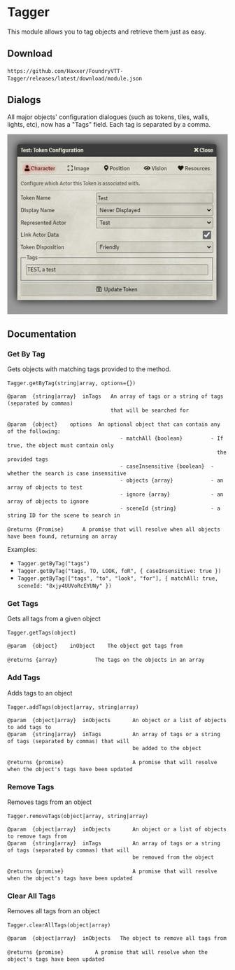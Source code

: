 # Tagger

This module allows you to tag objects and retrieve them just as easy.

## Download

`https://github.com/Haxxer/FoundryVTT-Tagger/releases/latest/download/module.json`

## Dialogs

All major objects' configuration dialogues (such as tokens, tiles, walls, lights, etc), now has a "Tags" field. Each tag is separated by a comma.

![img.png](docs/token-config.png)

## Documentation

### Get By Tag
Gets objects with matching tags provided to the method.

`Tagger.getByTag(string|array, options={})`

```
@param 	{string|array}	inTags	 An array of tags or a string of tags (separated by commas)
                                 that will be searched for
                                 
@param 	{object} 	options	 An optional object that can contain any of the following:
                                    - matchAll {boolean}         - If true, the object must contain only
                                                                   the provided tags
                                    - caseInsensitive {boolean}	 - whether the search is case insensitive
                                    - objects {array} 	         - an array of objects to test
                                    - ignore {array}             - an array of objects to ignore
                                    - sceneId {string}	         - a string ID for the scene to search in
                                    
@returns {Promise}      A promise that will resolve when all objects have been found, returning an array
```

Examples:

- `Tagger.getByTag("tags")`
- `Tagger.getByTag("tags, TO, LOOK, foR", { caseInsensitive: true })`
- `Tagger.getByTag(["tags", "to", "look", "for"], { matchAll: true, sceneId: "8xjy4UUVoRcEYUNy" })`

### Get Tags
Gets all tags from a given object

`Tagger.getTags(object)`

```
@param	{object} 	inObject	The object get tags from

@returns {array} 			The tags on the objects in an array
```

### Add Tags

Adds tags to an object

`Tagger.addTags(object|array, string|array)`

```
@param 	{object|array}	inObjects       An object or a list of objects to add tags to
@param 	{string|array} 	inTags          An array of tags or a string of tags (separated by commas) that will
                                        be added to the object

@returns {promise}                      A promise that will resolve when the object's tags have been updated
```

### Remove Tags

Removes tags from an object

`Tagger.removeTags(object|array, string|array)`

```
@param 	{object|array}	inObjects       An object or a list of objects to remove tags from
@param 	{string|array} 	inTags          An array of tags or a string of tags (separated by commas) that will
                                        be removed from the object

@returns {promise}                      A promise that will resolve when the object's tags have been updated
```

### Clear All Tags

Removes all tags from an object

`Tagger.clearAllTags(object|array)`

```
@param 	{object|array}	inObjects	The object to remove all tags from

@returns {promise}			A promise that will resolve when the object's tags have been updated
```
